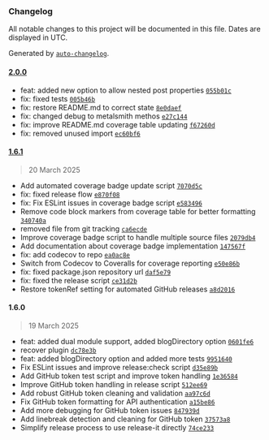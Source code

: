 ### Changelog

All notable changes to this project will be documented in this file. Dates are displayed in UTC.

Generated by [`auto-changelog`](https://github.com/CookPete/auto-changelog).

#### [2.0.0](https://github.com/wernerglinka/metalsmith-blog-lists/compare/1.6.1...2.0.0)

- feat: added new option to allow nested post properties [`055b01c`](https://github.com/wernerglinka/metalsmith-blog-lists/commit/055b01c2ca8bd01f8e0088582fb4fec0e1351f5c)
- fix: fixed tests [`005b46b`](https://github.com/wernerglinka/metalsmith-blog-lists/commit/005b46ba483a32ea1c3f65b902eec5d98f8e1489)
- fix: restore README.md to correct state [`8e0daef`](https://github.com/wernerglinka/metalsmith-blog-lists/commit/8e0daefaa62b73a541cb29e2a3a0c7c35a342a54)
- fix: changed debug to metalsmith methos [`e27c144`](https://github.com/wernerglinka/metalsmith-blog-lists/commit/e27c144adc78dec66d9830cfba089633277d0d7d)
- fix: improve README.md coverage table updating [`f67260d`](https://github.com/wernerglinka/metalsmith-blog-lists/commit/f67260dd6b824f1b74726cf5bc6f84af2cf96954)
- fix: removed unused import [`ec60bf6`](https://github.com/wernerglinka/metalsmith-blog-lists/commit/ec60bf6153431e9ba66a2f76f3fe514729a67193)

#### [1.6.1](https://github.com/wernerglinka/metalsmith-blog-lists/compare/1.6.0...1.6.1)

> 20 March 2025

- Add automated coverage badge update script [`7070d5c`](https://github.com/wernerglinka/metalsmith-blog-lists/commit/7070d5cf2efb44b1a0e486c560925daeda0d7bf0)
- fix: fixed release flow [`e870f08`](https://github.com/wernerglinka/metalsmith-blog-lists/commit/e870f08aa6333c7ca1572a24be9f0a863b202e3e)
- fix: Fix ESLint issues in coverage badge script [`e583496`](https://github.com/wernerglinka/metalsmith-blog-lists/commit/e583496acf65f9a040e1c5fc53ceacc2132e6dae)
- Remove code block markers from coverage table for better formatting [`340740a`](https://github.com/wernerglinka/metalsmith-blog-lists/commit/340740ab63d8e4cf000cd3d2096f9afb9e7d8384)
- removed file from git tracking [`ca6ecde`](https://github.com/wernerglinka/metalsmith-blog-lists/commit/ca6ecde57ad70d6d49c00f19a09b4b916e2d709e)
- Improve coverage badge script to handle multiple source files [`2079db4`](https://github.com/wernerglinka/metalsmith-blog-lists/commit/2079db42c9b023c8b96f9b6c8a431146d940ba1a)
- Add documentation about coverage badge implementation [`147567f`](https://github.com/wernerglinka/metalsmith-blog-lists/commit/147567fea6e290e03f9a5293891e2318726fd06a)
- fix: add codecov to repo [`ea0ac8e`](https://github.com/wernerglinka/metalsmith-blog-lists/commit/ea0ac8ea6ee39ab0c94594c46ba930562f69775b)
- Switch from Codecov to Coveralls for coverage reporting [`e50e86b`](https://github.com/wernerglinka/metalsmith-blog-lists/commit/e50e86b1c452490d1e36b96c7f1eaeb014d9e120)
- fix: fixed package.json repository url [`daf5e79`](https://github.com/wernerglinka/metalsmith-blog-lists/commit/daf5e79f406bf8669a2225639f1fbabc5fde02e8)
- fix: fixed the release script [`ce31d2b`](https://github.com/wernerglinka/metalsmith-blog-lists/commit/ce31d2bf8172a672228fe8e70b4a108d4d7b02bb)
- Restore tokenRef setting for automated GitHub releases [`a8d2016`](https://github.com/wernerglinka/metalsmith-blog-lists/commit/a8d201697e4dc1035b9bea2c2058833721aae911)

#### 1.6.0

> 19 March 2025

- feat: added dual module support, added blogDirectory option [`0601fe6`](https://github.com/wernerglinka/metalsmith-blog-lists/commit/0601fe669ff334db448de06e07e457b83e0e9413)
- recover plugin [`dc78e3b`](https://github.com/wernerglinka/metalsmith-blog-lists/commit/dc78e3b38b593b347ebad2d8fca54b1cc9085647)
- feat: added blogDirectory option and added more tests [`9951640`](https://github.com/wernerglinka/metalsmith-blog-lists/commit/9951640d2911ffb3453c6b07cc520be85a054012)
- Fix ESLint issues and improve release:check script [`d35e89b`](https://github.com/wernerglinka/metalsmith-blog-lists/commit/d35e89b9070b8d420db41e7f71f47ebfa6714e1e)
- Add GitHub token test script and improve token handling [`1e36584`](https://github.com/wernerglinka/metalsmith-blog-lists/commit/1e365842b44684b1d4f1451e0a47921ad0de74a8)
- Improve GitHub token handling in release script [`512ee69`](https://github.com/wernerglinka/metalsmith-blog-lists/commit/512ee69a885195d2bcdcff3ee02960763bb922eb)
- Add robust GitHub token cleaning and validation [`aa97c6d`](https://github.com/wernerglinka/metalsmith-blog-lists/commit/aa97c6dc55171bd436614007973dfc0f20105fb6)
- Fix GitHub token formatting for API authentication [`a15be86`](https://github.com/wernerglinka/metalsmith-blog-lists/commit/a15be86dd6a5dfd0b4ac65b8d25072da17e17108)
- Add more debugging for GitHub token issues [`847939d`](https://github.com/wernerglinka/metalsmith-blog-lists/commit/847939dc3fef0fe3a80a7fe1ab4fee75b108f50b)
- Add linebreak detection and cleaning for GitHub token [`37573a8`](https://github.com/wernerglinka/metalsmith-blog-lists/commit/37573a80d7d2a7b9a616a55c191ee15cff2aecd4)
- Simplify release process to use release-it directly [`74ce233`](https://github.com/wernerglinka/metalsmith-blog-lists/commit/74ce2338675c9f971d43d6231c5a7e267d57a9a8)
